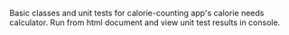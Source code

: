Basic classes and unit tests for calorie-counting app's calorie needs calculator.
Run from html document and view unit test results in console.
